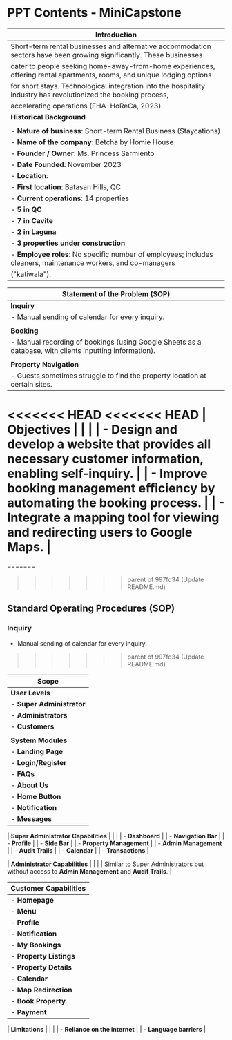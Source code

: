 # PPT Contents - MiniCapstone

| **Introduction**                                                                                                        |
|-------------------------------------------------------------------------------------------------------------------------|
| Short-term rental businesses and alternative accommodation sectors have been growing significantly. These businesses    |
| cater to people seeking home-away-from-home experiences, offering rental apartments, rooms, and unique lodging options  |
| for short stays. Technological integration into the hospitality industry has revolutionized the booking process,        |
| accelerating operations (FHA-HoReCa, 2023).                                                                             |
| **Historical Background**                                                                                               |
|                                                                                                                         |
| - **Nature of business**: Short-term Rental Business (Staycations)                                                     |
| - **Name of the company**: Betcha by Homie House                                                                        |
| - **Founder / Owner**: Ms. Princess Sarmiento                                                                          |
| - **Date Founded**: November 2023                                                                                      |
| - **Location**:                                                                                                        |
|   - **First location**: Batasan Hills, QC                                                                              |
|   - **Current operations**: 14 properties                                                                              |
|     - **5 in QC**                                                                                                      |
|     - **7 in Cavite**                                                                                                  |
|     - **2 in Laguna**                                                                                                  |
|     - **3 properties under construction**                                                                              |
| - **Employee roles**: No specific number of employees; includes cleaners, maintenance workers, and co-managers         |
|   ("katiwala").                                                                                                        |

| **Statement of the Problem (SOP)**                                                                                     |
|-------------------------------------------------------------------------------------------------------------------------|
| **Inquiry**                                                                                                            |
| - Manual sending of calendar for every inquiry.                                                                        |
|                                                                                                                        |
| **Booking**                                                                                                            |
| - Manual recording of bookings (using Google Sheets as a database, with clients inputting information).                |
|                                                                                                                        |
| **Property Navigation**                                                                                               |
| - Guests sometimes struggle to find the property location at certain sites.                                            |

<<<<<<< HEAD
<<<<<<< HEAD
| **Objectives**                                                                                                         |
|                                                                                                                        |
| - Design and develop a website that provides all necessary customer information, enabling self-inquiry.                |
| - Improve booking management efficiency by automating the booking process.                                             |
| - Integrate a mapping tool for viewing and redirecting users to Google Maps.                                           |
=======
=======
>>>>>>> parent of 997fd34 (Update README.md)
## Standard Operating Procedures (SOP)
### Inquiry
- Manual sending of calendar for every inquiry.
>>>>>>> parent of 997fd34 (Update README.md)

| **Scope**                                                                                                              |
|-------------------------------------------------------------------------------------------------------------------------|
| **User Levels**                                                                                                        |
| - **Super Administrator**                                                                                              |
| - **Administrators**                                                                                                   |
| - **Customers**                                                                                                        |
|                                                                                                                        |
| **System Modules**                                                                                                     |
| - **Landing Page**                                                                                                     |
| - **Login/Register**                                                                                                   |
| - **FAQs**                                                                                                             |
| - **About Us**                                                                                                         |
| - **Home Button**                                                                                                      |
| - **Notification**                                                                                                     |
| - **Messages**                                                                                                         |

| **Super Administrator Capabilities**                                                                                   |
|                                                                                                                        |
| - **Dashboard**                                                                                                        |
| - **Navigation Bar**                                                                                                   |
| - **Profile**                                                                                                          |
| - **Side Bar**                                                                                                         |
| - **Property Management**                                                                                              |
| - **Admin Management**                                                                                                |
| - **Audit Trails**                                                                                                     |
| - **Calendar**                                                                                                         |
| - **Transactions**                                                                                                     |

| **Administrator Capabilities**                                                                                        |
|                                                                                                                        |
| Similar to Super Administrators but without access to **Admin Management** and **Audit Trails**.                       |

| **Customer Capabilities**                                                                                             |
|-------------------------------------------------------------------------------------------------------------------------|
| - **Homepage**                                                                                                         |
| - **Menu**                                                                                                             |
| - **Profile**                                                                                                          |
| - **Notification**                                                                                                     |
| - **My Bookings**                                                                                                      |
| - **Property Listings**                                                                                               |
| - **Property Details**                                                                                                |
| - **Calendar**                                                                                                        |
| - **Map Redirection**                                                                                                 |
| - **Book Property**                                                                                                   |
| - **Payment**                                                                                                         |

| **Limitations**                                                                                                       |
|                                                                                                                        |
| - **Reliance on the internet**                                                                                        |
| - **Language barriers**                                                                                               |
